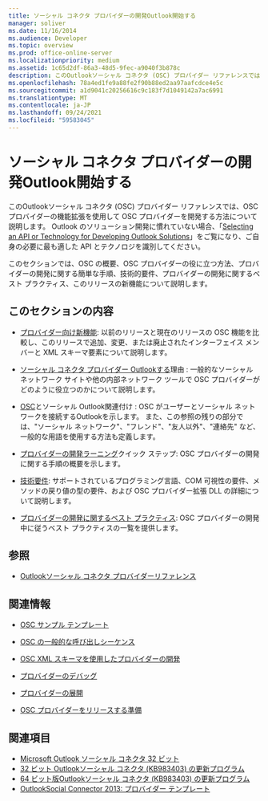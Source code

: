 ```yaml
---
title: ソーシャル コネクタ プロバイダーの開発Outlook開始する
manager: soliver
ms.date: 11/16/2014
ms.audience: Developer
ms.topic: overview
ms.prod: office-online-server
ms.localizationpriority: medium
ms.assetid: 1c65d2df-86a3-48d5-9fec-a9040f3b878c
description: このOutlookソーシャル コネクタ (OSC) プロバイダー リファレンスでは、OSC プロバイダーの機能拡張を使用して OSC プロバイダーを開発する方法について説明します。
ms.openlocfilehash: 78a4ed1fe9a88fe2f90b88ed2aa97aafcdce4e5c
ms.sourcegitcommit: a1d9041c20256616c9c183f7d1049142a7ac6991
ms.translationtype: MT
ms.contentlocale: ja-JP
ms.lasthandoff: 09/24/2021
ms.locfileid: "59583045"
---
```

# <a name="getting-started-with-developing-an-outlook-social-connector-provider"></a>ソーシャル コネクタ プロバイダーの開発Outlook開始する

このOutlookソーシャル コネクタ (OSC) プロバイダー リファレンスでは、OSC プロバイダーの機能拡張を使用して OSC プロバイダーを開発する方法について説明します。 Outlook のソリューション開発に慣れていない場合、「[Selecting an API or Technology for Developing Outlook Solutions](https://msdn.microsoft.com/library/8295da20-e567-4d08-b8e4-5c9b4498edd4%28Office.15%29.aspx)」をご覧になり、ご自身の必要に最も適した API とテクノロジを識別してください。 

このセクションでは、OSC の概要、OSC プロバイダーの役に立つ方法、プロバイダーの開発に関する簡単な手順、技術的要件、プロバイダーの開発に関するベスト プラクティス、このリリースの新機能について説明します。 
  
## <a name="in-this-section"></a>このセクションの内容

- [プロバイダー向け新機能](what-s-new-for-providers.md): 以前のリリースと現在のリリースの OSC 機能を比較し、このリリースで追加、変更、または廃止されたインターフェイス メンバーと XML スキーマ要素について説明します。 
    
- [ソーシャル コネクタ プロバイダー Outlookする](why-develop-an-outlook-social-connector-provider.md)理由 : 一般的なソーシャル ネットワーク サイトや他の内部ネットワーク ツールで OSC プロバイダーがどのように役立つのかについて説明します。
    
- [OSC](relating-the-osc-with-outlook-and-social-networks.md)とソーシャル Outlook関連付け : OSC がユーザーとソーシャル ネットワークを接続するOutlookを示します。 また、この参照の残りの部分では、"ソーシャル ネットワーク"、"フレンド"、"友人以外"、"連絡先" など、一般的な用語を使用する方法も定義します。
    
- [プロバイダーの開発ラーニング](quick-steps-for-learning-to-develop-a-provider.md)クイック ステップ: OSC プロバイダーの開発に関する手順の概要を示します。
    
- [技術要件](technical-requirements.md): サポートされているプログラミング言語、COM 可視性の要件、メソッドの戻り値の型の要件、および OSC プロバイダー拡張 DLL の詳細について説明します。
    
- [プロバイダーの開発に関するベスト プラクティス](best-practices-for-developing-a-provider.md): OSC プロバイダーの開発中に従うベスト プラクティスの一覧を提供します。
    
## <a name="reference"></a>参照

- [Outlookソーシャル コネクタ プロバイダーリファレンス](outlook-social-connector-provider-reference-0.md)
  
## <a name="related-sections"></a>関連情報

- [OSC サンプル テンプレート](osc-sample-templates.md)
  
- [OSC の一般的な呼び出しシーケンス](osc-typical-calling-sequences.md)
  
- [OSC XML スキーマを使用したプロバイダーの開発](developing-a-provider-with-the-osc-xml-schema.md)
  
- [プロバイダーのデバッグ](debugging-a-provider.md)
  
- [プロバイダーの展開](deploying-a-provider.md)
  
- [OSC プロバイダーをリリースする準備](getting-ready-to-release-an-osc-provider.md)
  
## <a name="see-also"></a>関連項目

- [Microsoft Outlook ソーシャル コネクタ 32 ビット](https://www.microsoft.com/downloads/details.aspx?FamilyID=b638cc14-11e5-448a-b5a6-4f553ce81b94)
- [32 ビット Outlookソーシャル コネクタ (KB983403) の更新プログラム](https://www.microsoft.com/downloads/details.aspx?FamilyID=9886faca-f1c5-4579-83e2-c872c7abc61a)
- [64 ビット版Outlookソーシャル コネクタ (KB983403) の更新プログラム](https://www.microsoft.com/downloads/details.aspx?FamilyID=72a506a7-8a91-4d56-8b27-bf3b3f58fe9a)
- [OutlookSocial Connector 2013: プロバイダー テンプレート](https://code.msdn.microsoft.com/Outlook-Social-Connector-73fd8d2c)


